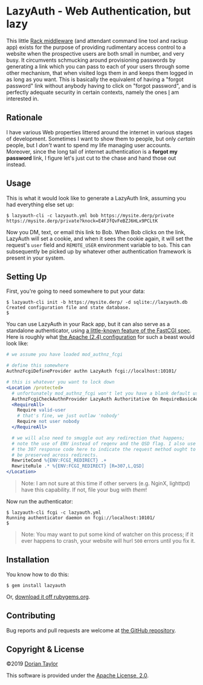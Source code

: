 # LazyAuth - Web Authentication, but lazy

This little [Rack middleware](https://github.com/rack/rack/wiki/List-of-Middleware) (and attendant command line tool and rackup app) exists for the
purpose of providing rudimentary access control to a website when the
prospective users are both small in number, and very busy. It
circumvents schmucking around provisioning passwords by generating a
link which you can pass to each of your users through some other
mechanism, that when visited logs them in and keeps them logged in as
long as you want. This is basically the equivalent of having a "forgot
password" link without anybody having to click on "forgot password",
and is perfectly adequate security in certain contexts, namely the
ones [I](https://doriantaylor.com/) am interested in.

## Rationale

I have various Web properties littered around the internet in various
stages of development. Sometimes I want to show them to people, but
only _certain_ people, but I _don't_ want to spend my life managing
user accounts. Moreover, since the long tail of internet
authentication is a **forgot my password** link, I figure let's just
cut to the chase and hand those out instead.

## Usage

This is what it would look like to generate a LazyAuth link, assuming
you had everything else set up:

    $ lazyauth-cli -c lazyauth.yml bob https://mysite.derp/private
    https://mysite.derp/private?knock=E4FJfQvFeBZJ6HLx9PCLtK

Now you DM, text, or email this link to Bob. When Bob clicks on the
link, LazyAuth will set a cookie, and when it sees the cookie again,
it will set the request's `user` field and `REMOTE_USER` environment
variable to `bob`. This can subsequently be picked up by whatever
other authentication framework is present in your system.

## Setting Up

First, you're going to need somewhere to put your data:

    $ lazyauth-cli init -b https://mysite.derp/ -d sqlite://lazyauth.db
    Created configuration file and state database.
    $

You can use LazyAuth in your Rack app, but it can also serve as a
standalone authenticator, using [a little-known feature of the FastCGI
spec](https://github.com/fast-cgi/spec/blob/master/spec.md#63-authorizer).
Here is roughly what [the Apache (2.4)
configuration](https://httpd.apache.org/docs/2.4/mod/mod_authnz_fcgi.html)
for such a beast would look like:

```apache
# we assume you have loaded mod_authnz_fcgi

# define this somewhere
AuthnzFcgiDefineProvider authn LazyAuth fcgi://localhost:10101/

# this is whatever you want to lock down
<Location /protected>
  # unfortunately mod_authnz_fcgi won't let you have a blank default user
  AuthnzFcgiCheckAuthnProvider LazyAuth Authoritative On RequireBasicAuth Off UserExpr "%{reqenv:FCGI_USER}" DefaultUser nobody
  <RequireAll>
    Require valid-user
    # that's fine, we just outlaw 'nobody'
    Require not user nobody
  </RequireAll>

  # we will also need to smuggle out any redirection that happens; 
  # note the use of ENV instead of reqenv and the QSD flag. I also use
  # the 307 response code here to indicate the request method ought to
  # be preserved across redirects.
  RewriteCond %{ENV:FCGI_REDIRECT} .+
  RewriteRule .* %{ENV:FCGI_REDIRECT} [R=307,L,QSD]
</Location>
```

> Note: I am not sure at this time if other servers (e.g. NginX,
> lighttpd) have this capability. If not, file your bug with _them_!

Now run the authenticator:

    $ lazyauth-cli fcgi -c lazyauth.yml
    Running authenticator daemon on fcgi://localhost:10101/
    $

> Note: You may want to put some kind of watcher on this process; if
> it ever happens to crash, your website will hurl `500` errors until
> you fix it.

## Installation

You know how to do this:

    $ gem install lazyauth

Or, [download it off rubygems.org](https://rubygems.org/gems/lazyauth).

## Contributing

Bug reports and pull requests are welcome at
[the GitHub repository](https://github.com/doriantaylor/rb-lazyauth).

## Copyright & License

©2019 [Dorian Taylor](https://doriantaylor.com/)

This software is provided under
the [Apache License, 2.0](https://www.apache.org/licenses/LICENSE-2.0).
